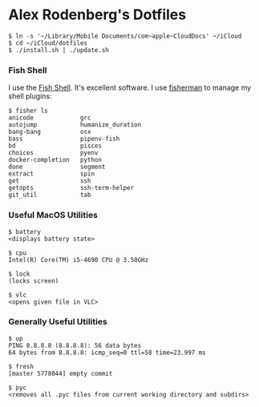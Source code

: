 # Alex Rodenberg's Dotfiles


    $ ln -s '~/Library/Mobile Documents/com~apple~CloudDocs' ~/iCloud
    $ cd ~/iCloud/dotfiles
    $ ./install.sh | ./update.sh

### Fish Shell

I use the [Fish Shell](https://fishshell.com). It's excellent software. I use [fisherman](https://github.com/fisherman/fisherman) to manage my shell plugins:

    $ fisher ls
    anicode		    	grc
    autojump	    	humanize_duration
    bang-bang	    	osx
    bass		    	pipenv-fish
    bd		        	pisces
    choices		    	pyenv
    docker-completion	python
    done		    	segment
    extract		    	spin
    get		        	ssh
    getopts		    	ssh-term-helper
    git_util	    	tab

### Useful MacOS Utilities

    $ battery
    <displays battery state>

    $ cpu
    Intel(R) Core(TM) i5-4690 CPU @ 3.50GHz

    $ lock
    (locks screen)

    $ vlc
    <opens given file in VLC>

### Generally Useful Utilities

    $ up
    PING 8.8.8.8 (8.8.8.8): 56 data bytes
    64 bytes from 8.8.8.8: icmp_seq=0 ttl=58 time=23.997 ms

    $ fresh
    [master 5778044] empty commit

    $ pyc
    <removes all .pyc files from current working directory and subdirs>
